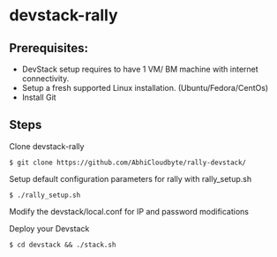 devstack-rally
==============

Prerequisites:
--------------
- DevStack setup requires to have 1 VM/ BM machine with internet connectivity.
- Setup a fresh supported Linux installation. (Ubuntu/Fedora/CentOs)
- Install Git

Steps
-----
Clone devstack-rally
```
$ git clone https://github.com/AbhiCloudbyte/rally-devstack/
```
Setup default configuration parameters for rally with rally_setup.sh
```
$ ./rally_setup.sh
```
Modify the devstack/local.conf for IP and password modifications

Deploy your Devstack

```
$ cd devstack && ./stack.sh
```

